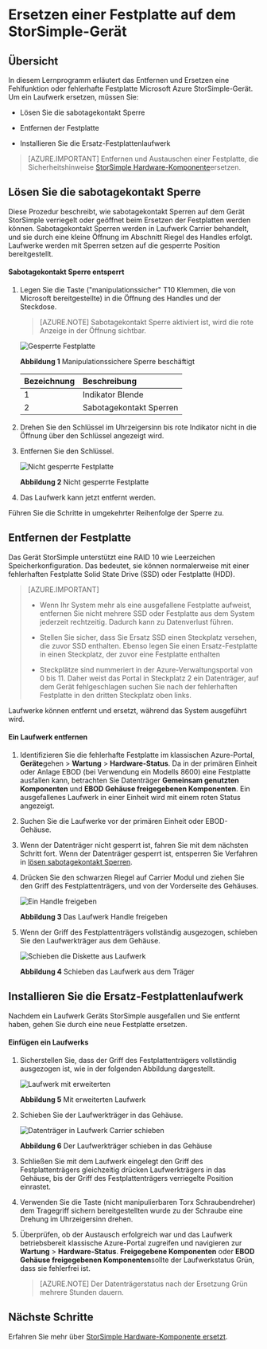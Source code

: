 <properties 
   pageTitle="Ersetzen einer Festplatte auf einem Gerät StorSimple | Microsoft Azure"
   description="Erläutert das Ersetzen einer Festplatte auf eine primäre StorSimple-Einheit oder Anlage EBOD."
   services="storsimple"
   documentationCenter=""
   authors="alkohli"
   manager="carmonm"
   editor="" />
<tags 
   ms.service="storsimple"
   ms.devlang="NA"
   ms.topic="article"
   ms.tgt_pltfrm="NA"
   ms.workload="TBD"
   ms.date="08/17/2016"
   ms.author="alkohli" />

# <a name="replace-a-disk-drive-on-your-storsimple-device"></a>Ersetzen einer Festplatte auf dem StorSimple-Gerät

## <a name="overview"></a>Übersicht

In diesem Lernprogramm erläutert das Entfernen und Ersetzen eine Fehlfunktion oder fehlerhafte Festplatte Microsoft Azure StorSimple-Gerät. Um ein Laufwerk ersetzen, müssen Sie:

- Lösen Sie die sabotagekontakt Sperre

- Entfernen der Festplatte

- Installieren Sie die Ersatz-Festplattenlaufwerk

>[AZURE.IMPORTANT] Entfernen und Austauschen einer Festplatte, die Sicherheitshinweise [StorSimple Hardware-Komponente](storsimple-hardware-component-replacement.md)ersetzen.

## <a name="disengage-the-antitamper-lock"></a>Lösen Sie die sabotagekontakt Sperre

Diese Prozedur beschreibt, wie sabotagekontakt Sperren auf dem Gerät StorSimple verriegelt oder geöffnet beim Ersetzen der Festplatten werden können. Sabotagekontakt Sperren werden in Laufwerk Carrier behandelt, und sie durch eine kleine Öffnung im Abschnitt Riegel des Handles erfolgt. Laufwerke werden mit Sperren setzen auf die gesperrte Position bereitgestellt.

#### <a name="to-unlock-the-antitamper-lock"></a>Sabotagekontakt Sperre entsperrt

1. Legen Sie die Taste ("manipulationssicher" T10 Klemmen, die von Microsoft bereitgestellte) in die Öffnung des Handles und der Steckdose. 

    >[AZURE.NOTE] Sabotagekontakt Sperre aktiviert ist, wird die rote Anzeige in der Öffnung sichtbar.

    ![Gesperrte Festplatte](./media/storsimple-disk-drive-replacement/IC741056.png)

    **Abbildung 1** Manipulationssichere Sperre beschäftigt

  	|Bezeichnung|Beschreibung|
  	|:----|:----------|
  	|1|Indikator Blende|
  	|2|Sabotagekontakt Sperren|

2. Drehen Sie den Schlüssel im Uhrzeigersinn bis rote Indikator nicht in die Öffnung über den Schlüssel angezeigt wird.

3. Entfernen Sie den Schlüssel.

    ![Nicht gesperrte Festplatte](./media/storsimple-disk-drive-replacement/IC741057.png)

    **Abbildung 2** Nicht gesperrte Festplatte

4. Das Laufwerk kann jetzt entfernt werden.

Führen Sie die Schritte in umgekehrter Reihenfolge der Sperre zu.

## <a name="remove-the-disk-drive"></a>Entfernen der Festplatte

Das Gerät StorSimple unterstützt eine RAID 10 wie Leerzeichen Speicherkonfiguration. Das bedeutet, sie können normalerweise mit einer fehlerhaften Festplatte Solid State Drive (SSD) oder Festplatte (HDD). 

>[AZURE.IMPORTANT]
>
>- Wenn Ihr System mehr als eine ausgefallene Festplatte aufweist, entfernen Sie nicht mehrere SSD oder Festplatte aus dem System jederzeit rechtzeitig. Dadurch kann zu Datenverlust führen.
>
>- Stellen Sie sicher, dass Sie Ersatz SSD einen Steckplatz versehen, die zuvor SSD enthalten. Ebenso legen Sie einen Ersatz-Festplatte in einen Steckplatz, der zuvor eine Festplatte enthalten
>
>- Steckplätze sind nummeriert in der Azure-Verwaltungsportal von 0 bis 11. Daher weist das Portal in Steckplatz 2 ein Datenträger, auf dem Gerät fehlgeschlagen suchen Sie nach der fehlerhaften Festplatte in den dritten Steckplatz oben links.

Laufwerke können entfernt und ersetzt, während das System ausgeführt wird.

#### <a name="to-remove-a-drive"></a>Ein Laufwerk entfernen

1. Identifizieren Sie die fehlerhafte Festplatte im klassischen Azure-Portal, **Geräte**gehen > **Wartung** > **Hardware-Status**. Da in der primären Einheit oder Anlage EBOD (bei Verwendung ein Modells 8600) eine Festplatte ausfallen kann, betrachten Sie Datenträger **Gemeinsam genutzten Komponenten** und **EBOD Gehäuse freigegebenen Komponenten**. Ein ausgefallenes Laufwerk in einer Einheit wird mit einem roten Status angezeigt.

2. Suchen Sie die Laufwerke vor der primären Einheit oder EBOD-Gehäuse. 

3. Wenn der Datenträger nicht gesperrt ist, fahren Sie mit dem nächsten Schritt fort. Wenn der Datenträger gesperrt ist, entsperren Sie Verfahren in [lösen sabotagekontakt Sperren](#disengage-the-antitamper-lock).

4. Drücken Sie den schwarzen Riegel auf Carrier Modul und ziehen Sie den Griff des Festplattenträgers, und von der Vorderseite des Gehäuses. 

    ![Ein Handle freigeben](./media/storsimple-disk-drive-replacement/IC741051.png)

    **Abbildung 3** Das Laufwerk Handle freigeben

5. Wenn der Griff des Festplattenträgers vollständig ausgezogen, schieben Sie den Laufwerkträger aus dem Gehäuse. 

    ![Schieben die Diskette aus Laufwerk](./media/storsimple-disk-drive-replacement/IC741052.png)
    
    **Abbildung 4** Schieben das Laufwerk aus dem Träger

## <a name="install-the-replacement-disk-drive"></a>Installieren Sie die Ersatz-Festplattenlaufwerk

Nachdem ein Laufwerk Geräts StorSimple ausgefallen und Sie entfernt haben, gehen Sie durch eine neue Festplatte ersetzen.

#### <a name="to-insert-a-drive"></a>Einfügen ein Laufwerks

1. Sicherstellen Sie, dass der Griff des Festplattenträgers vollständig ausgezogen ist, wie in der folgenden Abbildung dargestellt.

    ![Laufwerk mit erweiterten](./media/storsimple-disk-drive-replacement/IC741044.png)

    **Abbildung 5** Mit erweiterten Laufwerk

2. Schieben Sie der Laufwerkträger in das Gehäuse. 

    ![Datenträger in Laufwerk Carrier schieben](./media/storsimple-disk-drive-replacement/IC741045.png)

    **Abbildung 6**  Der Laufwerkträger schieben in das Gehäuse

3. Schließen Sie mit dem Laufwerk eingelegt den Griff des Festplattenträgers gleichzeitig drücken Laufwerkträgers in das Gehäuse, bis der Griff des Festplattenträgers verriegelte Position einrastet.

4. Verwenden Sie die Taste (nicht manipulierbaren Torx Schraubendreher) dem Tragegriff sichern bereitgestellten wurde zu der Schraube eine Drehung im Uhrzeigersinn drehen.

5. Überprüfen, ob der Austausch erfolgreich war und das Laufwerk betriebsbereit klassische Azure-Portal zugreifen und navigieren zur **Wartung** > **Hardware-Status**. **Freigegebene Komponenten** oder **EBOD Gehäuse freigegebenen Komponenten**sollte der Laufwerkstatus Grün, dass sie fehlerfrei ist.

    >[AZURE.NOTE] Der Datenträgerstatus nach der Ersetzung Grün mehrere Stunden dauern.

## <a name="next-steps"></a>Nächste Schritte

Erfahren Sie mehr über [StorSimple Hardware-Komponente ersetzt](storsimple-hardware-component-replacement.md).
